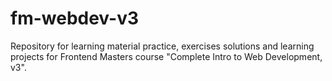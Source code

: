 # fm-webdev-v3
Repository for learning material practice, exercises solutions and learning projects for Frontend Masters course "Complete Intro to Web Development, v3".
